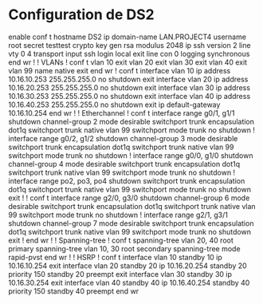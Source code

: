 # Configuration de DS2

enable
conf t
hostname DS2
ip domain-name LAN.PROJECT4
username root secret testtest
crypto key gen rsa modulus 2048
ip ssh version 2
line vty 0 4
transport input ssh
login local
exit
line con 0
logging synchronous
end
wr
!
! VLANs
!
conf t
vlan 10
exit
vlan 20
exit
vlan 30
exit
vlan 40
exit
vlan 99
name native
exit
end
wr
!
conf t
interface vlan 10
ip address 10.16.10.253 255.255.255.0
no shutdown
exit
interface vlan 20
ip address 10.16.20.253 255.255.255.0
no shutdown
exit
interface vlan 30
ip address 10.16.30.253 255.255.255.0
no shutdown
exit
interface vlan 40
ip address 10.16.40.253 255.255.255.0
no shutdown
exit
ip default-gateway 10.16.10.254
end
wr
!
! Etherchannel
!
conf t
interface range g0/1, g1/1
shutdown
channel-group 2 mode desirable
switchport trunk encapsulation dot1q
switchport trunk native vlan 99
switchport mode trunk
no shutdown
!
interface range g0/2, g1/2
shutdown
channel-group 3 mode desirable
switchport trunk encapsulation dot1q
switchport trunk native vlan 99
switchport mode trunk
no shutdown
!
interface range g0/0, g1/0
shutdown
channel-group 4 mode desirable
switchport trunk encapsulation dot1q
switchport trunk native vlan 99
switchport mode trunk
no shutdown
!
interface range po2, po3, po4
shutdown
switchport trunk encapsulation dot1q
switchport trunk native vlan 99
switchport mode trunk
no shutdown
exit
!
!
conf t
interface range g2/0, g3/0
shutdown
channel-group 6 mode desirable
switchport trunk encapsulation dot1q
switchport trunk native vlan 99
switchport mode trunk
no shutdown
!
interface range g2/1, g3/1
shutdown
channel-group 7 mode desirable
switchport trunk encapsulation dot1q
switchport trunk native vlan 99
switchport mode trunk
no shutdown
exit
!
end
wr
!
! Spanning-tree
!
conf t
spanning-tree vlan 20, 40 root primary
spanning-tree vlan 10, 30 root secondary
spanning-tree mode rapid-pvst
end
wr
!
! HSRP
!
conf t
interface vlan 10
standby 10 ip 10.16.10.254
exit
interface vlan 20
standby 20 ip 10.16.20.254
standby 20 priority 150
standby 20 preempt
exit
interface vlan 30
standby 30 ip 10.16.30.254
exit
interface vlan 40
standby 40 ip 10.16.40.254
standby 40 priority 150
standby 40 preempt
end
wr
